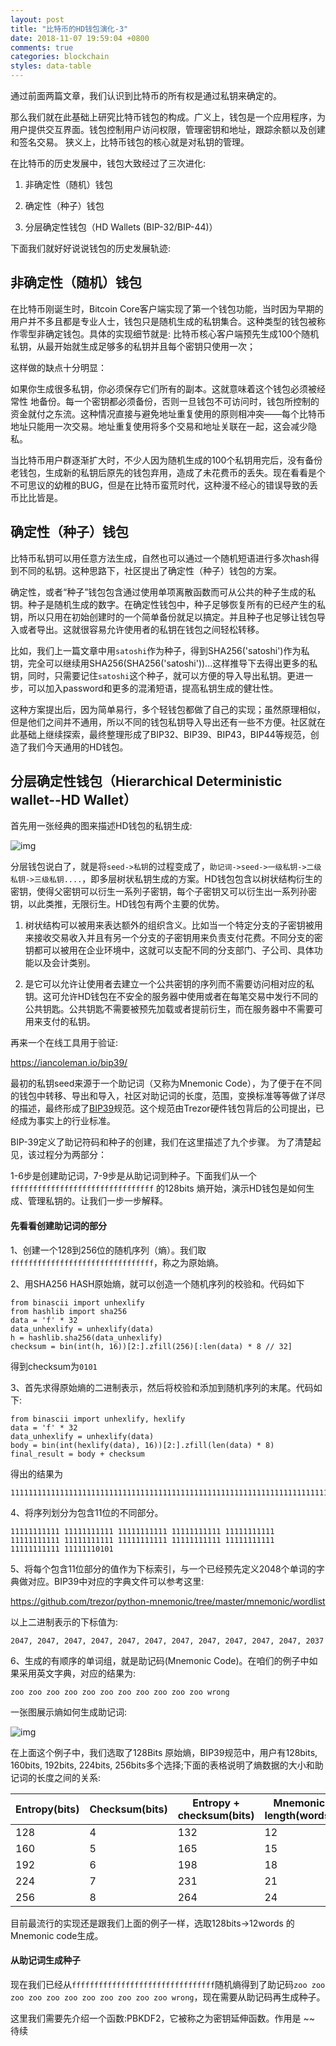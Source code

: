 ```yaml
---
layout: post
title: "比特币的HD钱包演化-3"
date: 2018-11-07 19:59:04 +0800
comments: true
categories: blockchain
styles: data-table
---
```


通过前面两篇文章，我们认识到比特币的所有权是通过私钥来确定的。

那么我们就在此基础上研究比特币钱包的构成。广义上，钱包是一个应用程序，为用户提供交互界面。钱包控制用户访问权限，管理密钥和地址，跟踪余额以及创建和签名交易。 狭义上，比特币钱包的核心就是对私钥的管理。

在比特币的历史发展中，钱包大致经过了三次进化:

1. 非确定性（随机）钱包

2. 确定性（种子）钱包

3. 分层确定性钱包（HD Wallets (BIP-32/BIP-44)）


下面我们就好好说说钱包的历史发展轨迹:

<!-- more -->

## 非确定性（随机）钱包

在比特币刚诞生时，Bitcoin Core客户端实现了第一个钱包功能，当时因为早期的用户并不多且都是专业人士，钱包只是随机生成的私钥集合。这种类型的钱包被称作零型非确定钱包。具体的实现细节就是:
比特币核心客户端预先生成100个随机私钥，从最开始就生成足够多的私钥并且每个密钥只使用一次；

这样做的缺点十分明显：

如果你生成很多私钥，你必须保存它们所有的副本。这就意味着这个钱包必须被经常性 地备份。每一个密钥都必须备份，否则一旦钱包不可访问时，钱包所控制的资金就付之东流。这种情况直接与避免地址重复使用的原则相冲突——每个比特币地址只能用一次交易。地址重复使用将多个交易和地址关联在一起，这会减少隐私。

当比特币用户群逐渐扩大时，不少人因为随机生成的100个私钥用完后，没有备份老钱包，生成新的私钥后原先的钱包弃用，造成了未花费币的丢失。现在看看是个不可思议的幼稚的BUG，但是在比特币蛮荒时代，这种漫不经心的错误导致的丢币比比皆是。


## 确定性（种子）钱包

比特币私钥可以用任意方法生成，自然也可以通过一个随机短语进行多次hash得到不同的私钥。这种思路下，社区提出了确定性（种子）钱包的方案。

确定性，或者“种子”钱包包含通过使用单项离散函数而可从公共的种子生成的私钥。种子是随机生成的数字。在确定性钱包中，种子足够恢复所有的已经产生的私钥，所以只用在初始创建时的一个简单备份就足以搞定。并且种子也足够让钱包导入或者导出。这就很容易允许使用者的私钥在钱包之间轻松转移。

比如，我们上一篇文章中用`satoshi`作为种子，得到SHA256('satoshi')作为私钥，完全可以继续用SHA256(SHA256('satoshi'))...这样推导下去得出更多的私钥，同时，只需要记住`satoshi`这个种子，就可以方便的导入导出私钥。更进一步，可以加入password和更多的混淆短语，提高私钥生成的健壮性。

这种方案提出后，因为简单易行，多个轻钱包都做了自己的实现；虽然原理相似，但是他们之间并不通用，所以不同的钱包私钥导入导出还有一些不方便。社区就在此基础上继续探索，最终整理形成了BIP32、BIP39、BIP43，BIP44等规范，创造了我们今天通用的HD钱包。

## 分层确定性钱包（Hierarchical Deterministic wallet--HD Wallet）

首先用一张经典的图来描述HD钱包的私钥生成:

![img](http://upload-images.jianshu.io/upload_images/1785959-7ce3000da8239b74.png?imageMogr2/auto-orient/strip%7CimageView2/2/w/1240)

分层钱包说白了，就是将`seed->私钥`的过程变成了，`助记词->seed->一级私钥->二级私钥->三级私钥....`，即多层树状私钥生成的方案。HD钱包包含以树状结构衍生的密钥，使得父密钥可以衍生一系列子密钥，每个子密钥又可以衍生出一系列孙密钥，以此类推，无限衍生。HD钱包有两个主要的优势。

1. 树状结构可以被用来表达额外的组织含义。比如当一个特定分支的子密钥被用来接收交易收入并且有另一个分支的子密钥用来负责支付花费。不同分支的密钥都可以被用在企业环境中，这就可以支配不同的分支部门、子公司、具体功能以及会计类别。

2. 是它可以允许让使用者去建立一个公共密钥的序列而不需要访问相对应的私钥。这可允许HD钱包在不安全的服务器中使用或者在每笔交易中发行不同的公共钥匙。公共钥匙不需要被预先加载或者提前衍生，而在服务器中不需要可用来支付的私钥。


再来一个在线工具用于验证:

https://iancoleman.io/bip39/


最初的私钥seed来源于一个助记词（又称为Mnemonic Code），为了便于在不同的钱包中转移、导出和导入，社区对助记词的长度，范围，变换标准等等做了详尽的描述，最终形成了[BIP39](https://github.com/bitcoin/bips/blob/master/bip-0039.mediawiki)规范。这个规范由Trezor硬件钱包背后的公司提出，已经成为事实上的行业标准。

BIP-39定义了助记符码和种子的创建，我们在这里描述了九个步骤。 为了清楚起见，该过程分为两部分：

1-6步是创建助记词，7-9步是从助记词到种子。下面我们从一个`ffffffffffffffffffffffffffffffff` 的128bits 熵开始，演示HD钱包是如何生成、管理私钥的。让我们一步一步解释。

#### 先看看创建助记词的部分

1、创建一个128到256位的随机序列（熵）。我们取`ffffffffffffffffffffffffffffffff`，称之为原始熵。

2、用SHA256 HASH原始熵，就可以创造一个随机序列的校验和。代码如下

```
from binascii import unhexlify
from hashlib import sha256
data = 'f' * 32
data_unhexlify = unhexlify(data)
h = hashlib.sha256(data_unhexlify)
checksum = bin(int(h, 16))[2:].zfill(256)[:len(data) * 8 // 32]
```

得到checksum为`0101`

3、首先求得原始熵的二进制表示，然后将校验和添加到随机序列的末尾。代码如下:

```
from binascii import unhexlify, hexlify
data = 'f' * 32
data_unhexlify = unhexlify(data)
body = bin(int(hexlify(data), 16))[2:].zfill(len(data) * 8)
final_result = body + checksum
```
得出的结果为

```
111111111111111111111111111111111111111111111111111111111111111111111111111111111111111111111111111111111111111111111111111111110101
```

4、将序列划分为包含11位的不同部分。

```
11111111111 11111111111 11111111111 11111111111 11111111111 11111111111 11111111111 11111111111 11111111111 11111111111 11111111111 11111110101
```

5、将每个包含11位部分的值作为下标索引，与一个已经预先定义2048个单词的字典做对应。BIP39中对应的字典文件可以参考这里:

https://github.com/trezor/python-mnemonic/tree/master/mnemonic/wordlist

以上二进制表示的下标值为:

```
2047, 2047, 2047, 2047, 2047, 2047, 2047, 2047, 2047, 2047, 2047, 2037
```

6、生成的有顺序的单词组，就是助记码(Mnemonic Code)。在咱们的例子中如果采用英文字典，对应的结果为:

```
zoo zoo zoo zoo zoo zoo zoo zoo zoo zoo zoo wrong
```


一张图展示熵如何生成助记词:

![img](http://upload-images.jianshu.io/upload_images/1785959-bed496243dd75389.png?imageMogr2/auto-orient/strip%7CimageView2/2/w/1240)


在上面这个例子中，我们选取了128Bits 原始熵，BIP39规范中，用户有128bits, 160bits, 192bits, 224bits, 256bits多个选择;下面的表格说明了熵数据的大小和助记词的长度之间的关系:


Entropy(bits) | Checksum(bits)| Entropy + checksum(bits) | Mnemonic length(words)
---|---|---|---
128|4|132|12
160|5|165|15
192|6|198|18
224|7|231|21
256|8|264|24

目前最流行的实现还是跟我们上面的例子一样，选取128bits->12words 的Mnemonic code生成。

#### 从助记词生成种子

现在我们已经从`ffffffffffffffffffffffffffffffff`随机熵得到了助记码`zoo zoo zoo zoo zoo zoo zoo zoo zoo zoo zoo wrong`，现在需要从助记码再生成种子。

这里我们需要先介绍一个函数:PBKDF2，它被称之为密钥延伸函数。作用是 ~~ 待续
